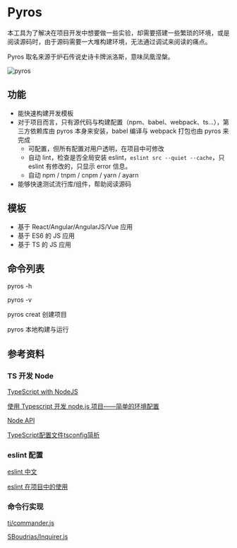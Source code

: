 # Pyros
本工具为了解决在项目开发中想要做一些实验，却需要搭建一些繁琐的环境，或是阅读源码时，由于源码需要一大堆构建环境，无法通过调试来阅读的痛点。

Pyros 取名来源于炉石传说史诗卡牌派洛斯，意味凤凰涅槃。

![pyros](https://hydra-media.cursecdn.com/hearthstone.gamepedia.com/thumb/d/d2/Pyros_full.jpg/444px-Pyros_full.jpg?version=ecc75154dafe355c0b80909feb01c399)

## 功能

* 能快速构建开发模板
* 对于项目而言，只有源代码与构建配置（npm、babel、webpack、ts...），第三方依赖库由 pyros 本身来安装，babel 编译与 webpack 打包也由 pyros 来完成
  - 可配置，但所有配置对用户透明，在项目中可修改
  - 自动 lint，检查是否全局安装 eslint，`eslint src --quiet --cache`，只 eslint 有修改的，只显示 error 信息。
  - 自动 npm / tnpm / cnpm / yarn / ayarn
* 能够快速测试流行库/组件，帮助阅读源码

## 模板

* 基于 React/Angular/AngularJS/Vue 应用
* 基于 ES6 的 JS 应用
* 基于 TS 的 JS 应用

## 命令列表

pyros -h

pyros -v

pyros creat 创建项目

pyros 本地构建与运行

## 参考资料

### TS 开发 Node
[TypeScript with NodeJS](https://basarat.gitbooks.io/typescript/docs/quick/nodejs.html)

[使用 Typescript 开发 node.js 项目——简单的环境配置](https://segmentfault.com/a/1190000007574276)

[Node API](https://nodejs.org/api/)

[TypeScript配置文件tsconfig简析](https://github.com/hstarorg/HstarDoc/blob/master/%E5%89%8D%E7%AB%AF%E7%9B%B8%E5%85%B3/TypeScript%E9%85%8D%E7%BD%AE%E6%96%87%E4%BB%B6tsconfig%E7%AE%80%E6%9E%90.md)

### eslint 配置
[eslint 中文](http://eslint.cn/docs/user-guide/configuring)

[eslint 在项目中的使用](http://soledad.com.cn/2016/04/13/eslint%E5%9C%A8%E9%A1%B9%E7%9B%AE%E4%B8%AD%E7%9A%84%E4%BD%BF%E7%94%A8/)

### 命令行实现
[tj/commander.js](https://github.com/tj/commander.js)

[SBoudrias/Inquirer.js](https://github.com/SBoudrias/Inquirer.js)
